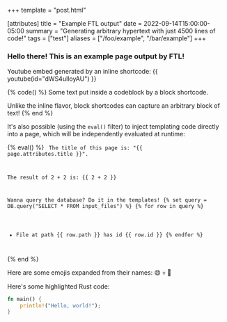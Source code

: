 +++
template = "post.html"

[attributes]
title = "Example FTL output"
date = 2022-09-14T15:00:00-05:00
summary = "Generating arbitrary hypertext with just 4500 lines of code!"
tags = ["test"]
aliases = ["/foo/example", "/bar/example"]
+++

### Hello there! This is an example page output by FTL!

Youtube embed generated by an inline shortcode: 
{{ youtube(id="dWS4uIloyAU") }}

{% code() %}
Some text put inside a codeblock by a block shortcode.

Unlike the inline flavor, block shortcodes can capture an arbitrary block of text!
{% end %}

It's also possible (using the `eval()` filter) to inject templating code directly into a page, which will be independently evaluated at runtime:

{% eval() %}
<code>
The title of this page is: "{{ page.attributes.title }}".

The result of 2 + 2 is: {{ 2 + 2 }}

Wanna query the database? Do it in the templates!
{% set query = DB.query("SELECT * FROM input_files") %}
{% for row in query %}
- File at path {{ row.path }} has id {{ row.id }}
{% endfor %}
</code>
{% end %}

Here are some emojis expanded from their names: :smile: :skull: :eagle:

Here's some highlighted Rust code:
```rs
fn main() {
    println!("Hello, world!");
}
```